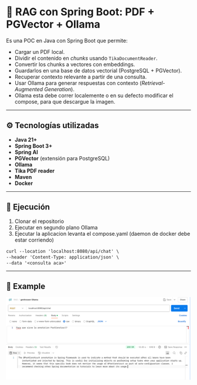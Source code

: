 # 📄 RAG con Spring Boot: PDF + PGVector + Ollama

Es una POC en Java con Spring Boot que permite:

- Cargar un PDF local.
- Dividir el contenido en *chunks* usando `TikaDocumentReader`.
- Convertir los chunks a vectores con embeddings.
- Guardarlos en una base de datos vectorial (PostgreSQL + PGVector).
- Recuperar contexto relevante a partir de una consulta.
- Usar Ollama para generar respuestas con contexto (*Retrieval-Augmented Generation*).
- Ollama esta debe correr localemente o en su defecto modificar el compose, para que descargue la imagen.

---

## ⚙️ Tecnologías utilizadas

- **Java 21+**
- **Spring Boot 3+**
- **Spring AI**
- **PGVector** (extensión para PostgreSQL)
- **Ollama**
- **Tika PDF reader**
- **Maven**
- **Docker**

---

## 🚀 Ejecución

1. Clonar el repositorio
2. Ejecutar en segundo plano Ollama 
3. Ejecutar la aplicacion levanta el compose.yaml (daemon de docker debe estar corriendo)

```
curl --location 'localhost:8080/api/chat' \
--header 'Content-Type: application/json' \
--data '<consulta aca>'
```

---
## 📄 Example
![postman](/postman.png)

